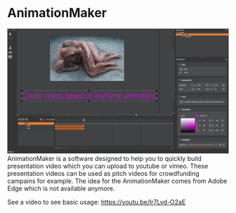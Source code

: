 # AnimationMaker

![Image](AnimationMaker.png) 
AnimationMaker is a software designed to help you to quickly build presentation video which you can upload to youtube or vimeo. These presentation videos can be used as pitch videos for crowdfunding campains for example.
The idea for the AnimationMaker comes from Adobe Edge which is not available anymore.

See a video to see basic usage: https://youtu.be/Ir7Lvd-O2aE
